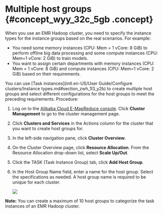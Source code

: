 # Multiple host groups {#concept_wyy_32c_5gb .concept}

When you use an EMR Hadoop cluster, you need to specify the instance types for the instance groups based on the real scenarios. For example:

-   You need some memory instances \(CPU: Mem = 1 vCore: 8 GiB\) to perform offline big data processing and some compute instances \(CPU: Mem=1 vCore: 2 GiB\) to train models.
-   You want to assign certain departments with memory instances \(CPU: Mem = 1 vCore: 8 GiB\) and compute instances \(CPU: Mem=1 vCore: 2 GiB\) based on their requirements.

You can use [Task instances](intl.en-US/User Guide/Configure clusters/Instance types.md#section_zwh_1l3_y2b) to create multiple host groups and select different configurations for the host groups to meet the preceding requirements. Procedure:

1.  Log on to the [Alibaba Cloud E-MapReduce console](https://emr.console.aliyun.com/). Click **Cluster Management** to go to the cluster management page.
2.  Click **Clusters and Services** in the Actions column for the cluster that you want to create host groups for.
3.  In the left-side navigation pane, click **Cluster Overview**.
4.  On the Cluster Overview page, click **Resource Allocation**. From the Resource Allocation drop-down list, select **Scale Up/Out**.
5.  Click the TASK \(Task Instance Group\) tab, click **Add Host Group**.
6.  In the Host Group Name field, enter a name for the host group. Select the specifications as needed. A host group name is required to be unique for each cluster.

    ![](http://static-aliyun-doc.oss-cn-hangzhou.aliyuncs.com/assets/img/124632/155306356538830_en-US.png)


**Note:** You can create a maximum of 10 host groups to categorize the task instances of an EMR Hadoop cluster.

